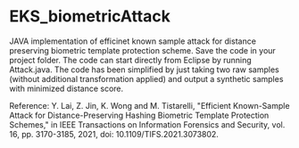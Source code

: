 # EKS_biometricAttack

JAVA implementation of efficinet known sample attack for distance preserving biometric template protection scheme.
Save the code in your project folder. The code can start directly from Eclipse by running Attack.java. 
The code has been simplified by just taking two raw samples (without additional transformation applied) and output a synthetic samples with minimized distance score.

Reference:
Y. Lai, Z. Jin, K. Wong and M. Tistarelli, "Efficient Known-Sample Attack for Distance-Preserving Hashing Biometric Template Protection Schemes," 
in IEEE Transactions on Information Forensics and Security, vol. 16, pp. 3170-3185, 2021, doi: 10.1109/TIFS.2021.3073802.
